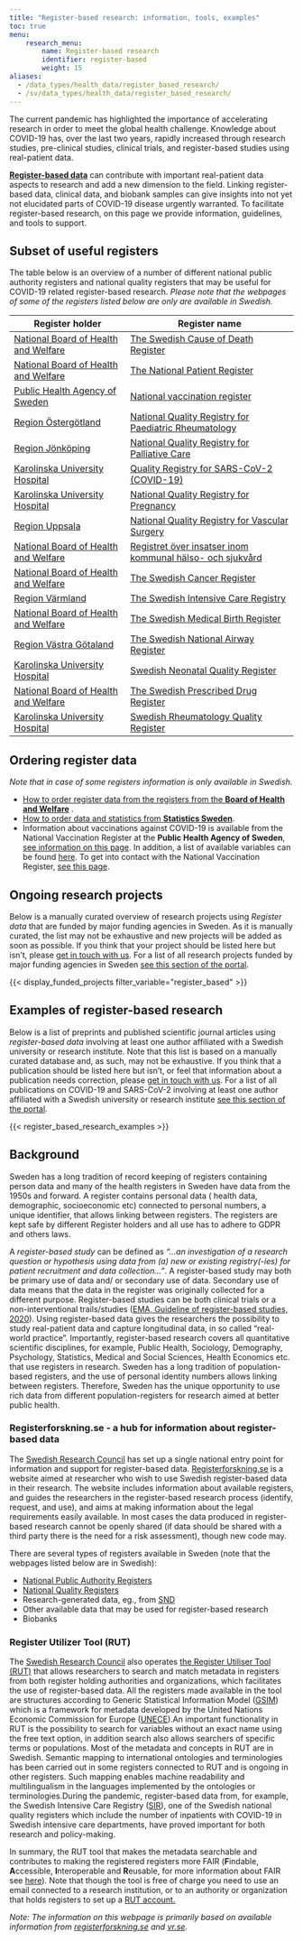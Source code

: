 ```yaml
---
title: "Register-based research: information, tools, examples"
toc: true
menu:
    research_menu:
        name: Register-based research
        identifier: register-based
        weight: 15
aliases:
  - /data_types/health_data/register_based_research/
  - /sv/data_types/health_data/register_based_research/
---
```


The current pandemic has highlighted the importance of accelerating research in order to meet the global health challenge. Knowledge about COVID-19 has, over the last two years, rapidly increased through research studies, pre-clinical studies, clinical trials, and register-based studies using real-patient data.

[**Register-based data**](https://www.registerforskning.se/en/registers-in-sweden/) can contribute with important real-patient data aspects to research and add a new dimension to the field. Linking register-based data, clinical data, and biobank samples can give insights into not yet not elucidated parts of COVID-19 disease urgently warranted. To facilitate register-based research, on this page we provide information, guidelines, and tools to support.

## Subset of useful registers

The table below is an overview of a number of different national public authority registers and national quality registers that may be useful for COVID-19 related register-based research. *Please note that the webpages of some of the registers listed below are only are available in Swedish.*

<div class="table-responsive">
  <table class="table table-hover table-bordered">
    <thead class="thead-light">
      <tr>
        <th scope="col">Register holder</th>
        <th scope="col">Register name</th>
      </tr>
    </thead>
    <tbody>
      <tr>
        <td><a href="https://www.socialstyrelsen.se/en/">National Board of Health and Welfare</a></td>
        <td><a href="https://www.socialstyrelsen.se/statistik-och-data/register/alla-register/dodsorsaksregistret/">The Swedish Cause of Death Register</a></td>
      </tr>
      <tr>
        <td><a href="https://www.socialstyrelsen.se/en/">National Board of Health and Welfare</a></td>
        <td><a href="https://www.socialstyrelsen.se/en/statistics-and-data/registers/register-information/the-national-patient-register/">The National Patient Register</a></td>
      </tr>
      <tr>
        <td><a href="https://www.folkhalsomyndigheten.se/the-public-health-agency-of-sweden/">Public Health Agency of Sweden</a></td>
        <td><a href="https://www.folkhalsomyndigheten.se/smittskydd-beredskap/vaccinationer/nationella-vaccinationsregistret/">National vaccination register</a></td>
      </tr>
      <tr>
        <td><a href="https://www.regionostergotland.se">Region Östergötland</a></td>
        <td><a href="https://childreg.carmona.se">National Quality Registry for Paediatric Rheumatology</a></td>
      </tr>
      <tr>
        <td><a href="https://www.rjl.se">Region Jönköping</a></td>
        <td><a href="https://palliativregistret.se">National Quality Registry for Palliative Care</a></td>
      </tr>
      <tr>
        <td><a href="https://www.karolinska.se/en/karolinska-university-hospital">Karolinska University Hospital</a></td>
        <td><a href="https://covid19register.se/">Quality Registry for SARS-CoV-2 (COVID-19)</a></td>
      </tr>
      <tr>
        <td><a href="https://www.karolinska.se/en/karolinska-university-hospital">Karolinska University Hospital</a></td>
        <td><a href="https://palliativregistret.se">National Quality Registry for Pregnancy</a></td>
      </tr>
      <tr>
        <td><a href="https://regionuppsala.se/en/">Region Uppsala</a></td>
        <td><a href="https://www.ucr.uu.se/swedvasc/">National Quality Registry for Vascular Surgery</a></td>
      </tr>
      <tr>
        <td><a href="https://www.socialstyrelsen.se/en/">National Board of Health and Welfare</a></td>
        <td><a href="https://www.socialstyrelsen.se/statistik-och-data/register/alla-register/kommunal-halso--och-sjukvard/">Registret över insatser inom kommunal hälso- och sjukvård</a></td>
      </tr>
      <tr>
        <td><a href="https://www.socialstyrelsen.se/en/">National Board of Health and Welfare</a></td>
        <td><a href="https://www.socialstyrelsen.se/en/statistics-and-data/registers/register-information/swedish-cancer-register/">The Swedish Cancer Register</a></td>
      </tr>
      <tr>
        <td><a href="https://www.regionvarmland.se/regionvarmland/om-regionen/om-webbplatsen/information-in-english-engelska">Region Värmland</a></td>
        <td><a href="https://www.icuregswe.org/en/">The Swedish Intensive Care Registry</a></td>
      </tr>
      <tr>
        <td><a href="https://www.socialstyrelsen.se/en/">National Board of Health and Welfare</a></td>
        <td><a href="https://www.socialstyrelsen.se/en/statistics-and-data/registers/register-information/the-swedish-medical-birth-register/">The Swedish Medical Birth Register</a></td>
      </tr>
      <tr>
        <td><a href="https://www.vgregion.se/en/">Region Västra Götaland</a></td>
        <td><a href="https://lvr.registercentrum.se/in-english/the-swedish-national-airway-register/p/HJAjrgGPD">The Swedish National Airway Register</a></td>
      </tr>
      <tr>
        <td><a href="https://www.karolinska.se/en/karolinska-university-hospital">Karolinska University Hospital</a></td>
        <td><a href="https://www.medscinet.com/pnq/">Swedish Neonatal Quality Register</a></td>
      </tr>
      <tr>
        <td><a href="https://www.socialstyrelsen.se/en/">National Board of Health and Welfare</a></td>
        <td><a href="https://www.socialstyrelsen.se/en/statistics-and-data/registers/register-information/the-swedish-prescribed-drug-register/">The Swedish Prescribed Drug Register</a></td>
      </tr>
      <tr>
        <td><a href="https://www.karolinska.se/en/karolinska-university-hospital">Karolinska University Hospital</a></td>
        <td><a href="https://srq.nu/en/welcome/">Swedish Rheumatology Quality Register</a></td>
      </tr>
    </tbody>
  </table>
</div>

## Ordering register data

*Note that in case of some registers information is only available in Swedish.*

- [How to order register data from the registers from the **Board of Health and Welfare**](https://bestalladata.socialstyrelsen.se/data-for-forskning/) .
- [How to order data and statistics from **Statistics Sweden**](https://www.scb.se/en/services/ordering-data-and-statistics/).
- Information about vaccinations against COVID-19 is available from the National Vaccination Register at the **Public Health Agency of Sweden**, [see information on this page](https://www.folkhalsomyndigheten.se/smittskydd-beredskap/vaccinationer/nationella-vaccinationsregistret/om-vaccinationsregistret/). In addition, a list of available variables can be found [here](https://www.folkhalsomyndigheten.se/contentassets/7e0f5d83310044868a7ef582078cbe76/nvr-variabellista.pdf). To get into contact with the National Vaccination Register, [see this page](https://vaccinationsregistret.folkhalsomyndigheten.se/vaccinationsregistret/newContactForm).

## Ongoing research projects

Below is a manually curated overview of research projects using *Register data* that are funded by major funding agencies in Sweden. As it is manually curated, the list may not be exhaustive and new projects will be added as soon as possible. If you think that your project should be listed here but isn’t, please [get in touch with us](/contact/). For a list of all research projects funded by major funding agencies in Sweden [see this section of the portal](/projects/ongoing/).

{{< display_funded_projects filter_variable="register_based" >}}

## Examples of register-based research

Below is a list of preprints and published scientific journal articles using *register-based data* involving at least one author affiliated with a Swedish university or research institute. Note that this list is based on a manually curated database and, as such, may not be exhaustive. If you think that a publication should be listed here but isn’t, or feel that information about a publication needs correction, please [get in touch with us](/contact/). For a list of all publications on COVID-19 and SARS-CoV-2 involving at least one author affiliated with a Swedish university or research institute [see this section of the portal](/publications/).

{{< register_based_research_examples >}}

## Background

Sweden has a long tradition of record keeping of registers containing person data and many of the health registers in Sweden have data from the 1950s and forward.
A register contains personal data ( health data, demographic, socioeconomic etc) connected to personal numbers, a unique identifier, that allows linking between registers. The registers are kept safe by different Register holders and all use has to adhere to GDPR and others laws.

A *register-based study* can be defined as *“…an investigation of a research question or hypothesis using data from (a) new or existing registry(-ies) for patient recruitment and data collection...”*. A register-based study may both be primary use of data and/ or secondary use of data. Secondary use of data means that the data in the register was originally collected for a different purpose. Register-based studies can be both clinical trials or a non-interventional trails/studies ([EMA, Guideline of register-based studies, 2020](https://www.ema.europa.eu/en/documents/scientific-guideline/guideline-registry-based-studies_en.pdf)). Using register-based data gives the researchers the possibility to study real-patient data and capture longitudinal data, in so called “real-world practice”. Importantly, register-based research covers all quantitative scientific disciplines, for example, Public Health, Sociology, Demography, Psychology, Statistics, Medical and Social Sciences, Health Economics etc. that use registers in research. Sweden has a long tradition of population-based registers, and the use of personal identity numbers allows linking between registers. Therefore, Sweden has the unique opportunity to use rich data from different population-registers for research aimed at better public health.

### Registerforskning.se - a hub for information about register-based data
The [Swedish Research Council](https://www.vr.se) has set up a single national entry point for information and support for register-based data. [Registerforskning.se](https://registerforskning.se) is a website aimed at researcher who wish to use Swedish register-based data in their research. The website includes information about available registers, and guides the researchers in the register-based research process (identify, request, and use), and aims at making information about the legal requirements easily available. In most cases the data produced  in register-based  research cannot be openly shared (if data should be shared with a third party there is the need for a risk assessment), though new code may.

There are several types of registers available in Sweden (note that the webpages listed below are in Swedish):

- [National Public Authority Registers](https://www.registerforskning.se/sv/register-i-sverige/#Nationella-myndighetsregister)
- [National Quality Registers](https://www.registerforskning.se/sv/register-i-sverige/#Kvalitetsregister)
- Research-generated data, eg., from [SND](https://snd.gu.se/sv/catalogue/search)
- Other available data that may be used for register-based research
- Biobanks

### Register Utilizer Tool (RUT)

The [Swedish Research Council](https://www.vr.se) also operates [the Register Utiliser Tool (RUT)](https://www.registerforskning.se/sv/register-i-sverige/metadataverktyget-rut/) that allows researchers to search and match metadata in registers from both register holding authorities and organizations, which facilitates the use of register-based data. All the registers made available in the tool are structures according to Generic Statistical Information Model ([GSIM](https://statswiki.unece.org/display/gsim/)) which is a framework for metadata developed by the United Nations Economic Commission for Europe ([UNECE](https://unece.org)).An important functionality in RUT is the possibility to search for variables without an exact name using the free text option, in addition search also allows searchers of specific terms or populations. Most of the metadata and concepts in RUT are in Swedish. Semantic mapping to international ontologies and terminologies has been carried out in some registers connected to RUT and is ongoing in other registers. Such mapping enables machine readability and multilingualism in the languages implemented by the ontologies or terminologies.During the pandemic, register-based data from, for example, the Swedish Intensive Care Registry ([SIR](https://www.icuregswe.org/)), one of the Swedish national quality registers which include the number of inpatients with COVID-19 in Swedish intensive care departments, have proved important for both research and policy-making.

In summary, the RUT tool that makes the metadata searchable and contributes to making the registered registers more FAIR (**F**indable, **A**ccessible, **I**nteroperable and **R**eusable, for more information about FAIR see [here](https://scilifelab-data-guidelines.readthedocs.io/en/latest/docs/general/fair_principles.html)). Note that though the tool is free of charge you need to use an email connected to a research institution, or to an authority or organization that holds registers to set up a <a href="https://rut.registerforskning.se/logga-in/">RUT account.</a>

*Note: The information on this webpage is primarily based on available information from [registerforskning.se](https://registerforskning.se) and [vr.se](https://vr.se).*
